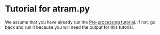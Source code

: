 # Tutorial for atram.py

We assume that you have already run the
[Pre-processing tutorial](atram_preprocessor_tutorial.md). If not, go back and
run it because you will need the output for this tutorial.
